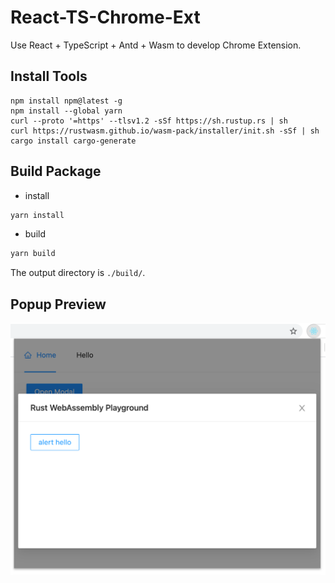 # React-TS-Chrome-Ext

Use React + TypeScript + Antd + Wasm to develop Chrome Extension.

## Install Tools

```shell
npm install npm@latest -g
npm install --global yarn
curl --proto '=https' --tlsv1.2 -sSf https://sh.rustup.rs | sh
curl https://rustwasm.github.io/wasm-pack/installer/init.sh -sSf | sh
cargo install cargo-generate
```

## Build Package

- install

```sh
yarn install
```

- build

```sh
yarn build
```

The output directory is `./build/`.

## Popup Preview

![screenshot-popup](doc/screenshot-popup.png)
